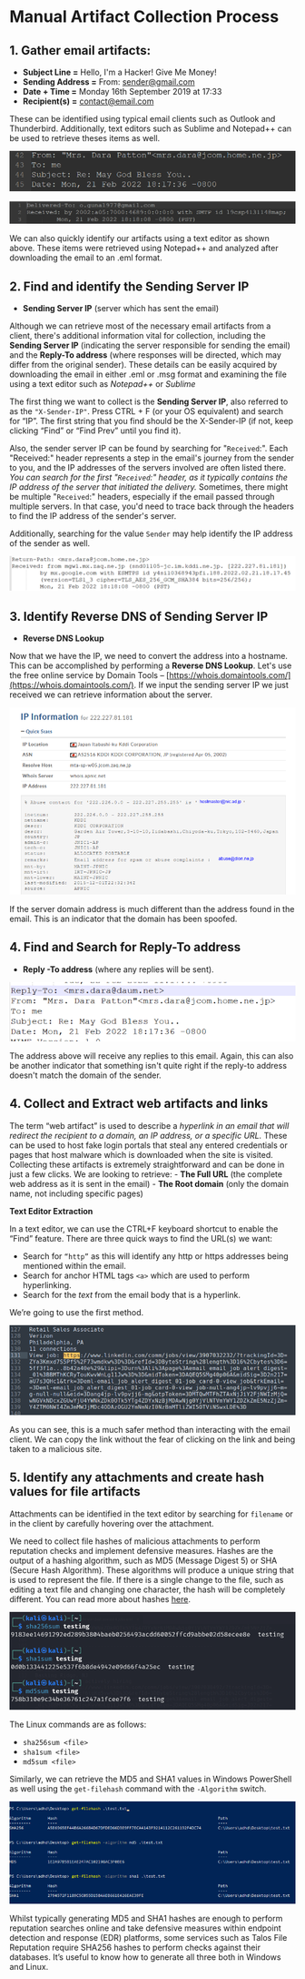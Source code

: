 # Manual Artifact Collection Process



## 1. Gather email artifacts:

- **Subject Line =** Hello, I'm a Hacker! Give Me Money!
- **Sending Address =** From: sender@gmail.com
- **Date + Time =** Monday 16th September 2019 at 17:33
- **Recipient(s) =** contact@email.com

These can be identified using typical email clients such as Outlook and Thunderbird. Additionally, text editors such as Sublime and Notepad++ can be used to retrieve theses items as well. 

![](images/20240429010627.png)

![](images/20240429010705.png)


We can also quickly identify our artifacts using a text editor as shown above. These items were retrieved using Notepad++ and analyzed after downloading the email to an .eml format.

## 2. Find and identify the Sending Server IP 

- **Sending Server IP** (server which has sent the email)

Although we can retrieve most of the necessary email artifacts from a client, there's additional information vital for collection, including the **Sending Server IP** (indicating the server responsible for sending the email) and the **Reply-To address** (where responses will be directed, which may differ from the original sender). These details can be easily acquired by downloading the email in either .eml or .msg format and examining the file using a text editor such as *Notepad++* or *Sublime*

The first thing we want to collect is the **Sending Server IP**, also referred to as the `"X-Sender-IP"`. Press CTRL + F (or your OS equivalent) and search for “IP”. The first string that you find should be the X-Sender-IP (if not, keep clicking “Find” or “Find Prev” until you find it).

Also, the sender server IP can be found by searching for "`Received`:". Each "Received:" header represents a step in the email's journey from the sender to you, and the IP addresses of the servers involved are often listed there. *You can search for the first "`Received`:" header, as it typically contains the IP address of the server that initiated the delivery.* Sometimes, there might be multiple "`Received`:" headers, especially if the email passed through multiple servers. In that case, you'd need to trace back through the headers to find the IP address of the sender's server.

Additionally, searching for the value `Sender` may help identify the IP address of the sender as well.

![](images/20240429210911.png)


## 3. Identify Reverse DNS of Sending Server IP

- **Reverse DNS Lookup**

Now that we have the IP, we need to convert the address into a hostname. This can be accomplished by performing a **Reverse DNS Lookup**. Let's use the free online service by Domain Tools – [https://whois.domaintools.com/](https://whois.domaintools.com/). If we input the sending server IP we just received  we can retrieve information about the server.

![](images/20240429211607.png)


If the server domain address is much different than the address found in the email. This is an indicator that the domain has been spoofed.

## 4.  Find and Search for Reply-To address 

- **Reply -To address** (where any replies will be sent).

![](images/20240429213003.png)

The address above will receive any replies to this email. Again, this can also be another indicator that something isn't quite right if the reply-to address doesn't match the domain of the sender. 


## 4. Collect and Extract web artifacts and links

The term “web artifact” is used to describe a *hyperlink in an email that will redirect the recipient to a domain, an IP address, or a specific URL.* These can be used to host fake login portals that steal any entered credentials or pages that host malware which is downloaded when the site is visited. Collecting these artifacts is extremely straightforward and can be done in just a few clicks. We are looking to retrieve:
	- **The Full URL** (the complete web address as it is sent in the email)
	- **The Root domain** (only the domain name, not including specific pages)


**Text Editor Extraction**

In a text editor, we can use the CTRL+F keyboard shortcut to enable the “Find” feature. There are three quick ways to find the URL(s) we want:

- Search for `“http”` as this will identify any http or https addresses being mentioned within the email.
- Search for anchor HTML tags `<a>` which are used to perform hyperlinking.
- Search for the *text* from the email body that is a hyperlink.

We’re going to use the first method.

![](images/20240501215446.png)

As you can see, this is a much safer method than interacting with the email client. We can copy the link without the fear of clicking on the link and being taken to a malicious site.

## 5. Identify any attachments and create hash values for file artifacts

Attachments can be identified in the text editor by searching for `filename` or in the client by carefully hovering over the attachment.

We need to collect file hashes of malicious attachments to perform reputation checks and implement defensive measures. Hashes are the output of a hashing algorithm, such as MD5 (Message Digest 5) or SHA (Secure Hash Algorithm). These algorithms will produce a unique string that is used to represent the file. If there is a single change to the file, such as editing a text file and changing one character, the hash will be completely different. You can read more about hashes [here](https://www.sentinelone.com/blog/what-is-hash-how-does-it-work/).


![](images/20240501222118.png)

The Linux commands are as follows:

- `sha256sum <file>`
- `sha1sum <file>`
- `md5sum <file>`

Similarly, we can retrieve the MD5 and SHA1 values in Windows PowerShell as well using the `get-filehash` command with the `-Algorithm` switch.

![](images/20240501224038.png)


Whilst typically generating MD5 and SHA1 hashes are enough to perform reputation searches online and take defensive measures within endpoint detection and response (EDR) platforms, some services such as Talos File Reputation require SHA256 hashes to perform checks against their databases. It’s useful to know how to generate all three both in Windows and Linux.



